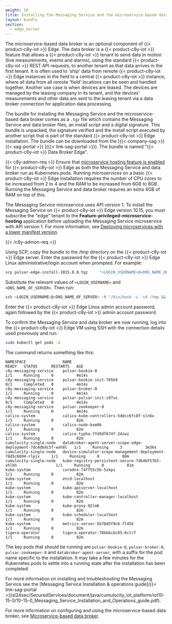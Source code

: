 ```yaml
---
weight: 10
title: Installing the Messaging Service and the microservice-based data broker
layout: bundle
section:
  - edge_server
---
```


The microservice-based data broker is an optional component of {{< product-c8y-iot >}} Edge. The data broker is a {{< product-c8y-iot >}} feature that allows a {{< product-c8y-iot >}} tenant to send data in motion (live measurements, events and alarms), using the standard {{< product-c8y-iot >}} REST API requests, to another tenant as that data arrives in the first tenant. It is often used to 'ship' data from remote {{< product-c8y-iot >}} Edge instances in the field to a central {{< product-c8y-iot >}} instance, where all data from all remote 'field' locations can be seen and handled together. Another use case is when devices are leased. The devices are managed by the leasing company in its tenant, and the devices' measurements and other data are sent to the leasing tenant via a data broker connection for application data processing.

The bundle for installing the Messaging Service and the microservice-based data broker comes as a `.tgz` file which contains the Messaging Service and data broker files, an install script and a digital signature. This bundle is unpacked, the signature verified and the install script executed by another script that is part of the standard {{< product-c8y-iot >}} Edge installation. The bundle can be downloaded from the [{{< company-sag >}} {{< sag-portal >}} ]({{< link-sag-portal >}}). The bundle is named "{{< product-c8y-iot >}} Data Broker Edge".

{{< c8y-admon-req >}}
Ensure that [microservice hosting feature is enabled](/edge/edge-configuration/#configuring-microservices) for {{< product-c8y-iot >}} Edge as both the Messaging Service and data broker run as Kubernetes pods. Running microservices on a basic {{< product-c8y-iot >}} Edge installation requires the number of CPU cores to be increased from 2 to 4 and the RAM to be increased from 6GB to 8GB. Running the Messaging Service and data broker requires an extra 4GB of RAM on top of this.

The Messaging Service microservice uses API version 1. To install the Messaging Service on {{< product-c8y-iot >}} Edge version 10.15, you must subscribe the "edge" tenant to the **Feature-privileged-microservice-hosting** application before uploading the Messaging Service microservice with API version 1. For more information, see [Deploying microservices with a lower manifest version](/edge/edge-configuration/#deploying-microservices-with-a-lower-manifest-version).

{{< /c8y-admon-req >}}

Using SCP, copy the bundle to the */tmp* directory on the {{< product-c8y-iot >}} Edge server. Enter the password for the {{< product-c8y-iot >}} Edge Linux administrative/login account when prompted. For example:

```bash
scp pulsar-edge-install-1015.0.0.tgz	 "<LOGIN_USERNAME>@<DNS_NAME_OF_SERVER>:/tmp/"
```

Substitute the relevant values of `<LOGIN_USERNAME>` and `<DNS_NAME_OF_SERVER>`. Then run:
```bash
ssh <LOGIN_USERNAME>@<DNS_NAME_OF_SERVER> -t "/bin/bash -c 'cd /tmp && sudo /opt/c8y/utilities/install_signed_package.sh /tmp/pulsar-edge-install-1015.0.0.tgz"
```

Enter the {{< product-c8y-iot >}} Edge Linux admin account password, again followed by the {{< product-c8y-iot >}} admin account password.

To confirm the Messaging Service and data broker are now running, log into the {{< product-c8y-iot >}} Edge VM using SSH with the connection details used previously and run:

```bash
sudo kubectl get pods -A
```

The command returns something like this:

```
NAMESPACE                NAME                                                             READY   STATUS      RESTARTS   AGE
c8y-messaging-service    pulsar-bookie-0                                                  1/1     Running     0          4m14s
c8y-messaging-service    pulsar-bookie-init-765k9                                         0/1     Completed   0          4m14s
c8y-messaging-service    pulsar-broker-0                                                  1/1     Running     0          4m14s
c8y-messaging-service    pulsar-pulsar-init-z97xs                                         0/1     Completed   0          4m14s
c8y-messaging-service    pulsar-zookeeper-0                                               1/1     Running     0          4m14s
calico-system            calico-kube-controllers-5ddcc6fc8f-sln6x                         1/1     Running     0          82m
calico-system            calico-node-bxm9b                                                1/1     Running     0          82m
calico-system            calico-typha-7fd9df674f-24zwz                                    1/1     Running     0          82m
cumulocity-single-node   databroker-agent-server-scope-edge-deployment-7dc4dbdc5f-wxh8l   1/1     Running     3          3m36s
cumulocity-single-node   device-simulator-scope-management-deployment-78d5c6694-rlpjx     1/1     Running     0          80m
cumulocity-single-node   kube-registry-persistent-secure-7db46f57b5-vhlbh                 1/1     Running     0          81m
kube-system              coredns-74ff55c5b-5zkps                                          1/1     Running     0          82m
kube-system              etcd-localhost                                                   1/1     Running     0          82m
kube-system              kube-apiserver-localhost                                         1/1     Running     0          82m
kube-system              kube-controller-manager-localhost                                1/1     Running     0          82m
kube-system              kube-proxy-92lm6                                                 1/1     Running     0          82m
kube-system              kube-scheduler-localhost                                         1/1     Running     0          82m
kube-system              metrics-server-5b78d5f9c6-7l45k                                  1/1     Running     0          82m
tigera-operator          tigera-operator-76bbbcbc85-6clrf                                 1/1     Running     0          82m
```
The key pods that should be running are `pulsar-bookie-0`, `pulsar-broker-0`, `pulsar-zookeeper-0` and `databroker-agent-server`, with a suffix for the pod name specific to the installation. It may take a few minutes for the Kubernetes pods to settle into a running state after the installation has been completed.

For more information on installing and troubleshooting the Messaging Service see the [Messaging Service Installation & operations guide]({{< link-sag-portal >}}sl24sec/SecuredServices/document/java/cumulocity_iot_platform/iot10-15-0/10-15-0_Messaging_Service_Installation_and_Operations_guide.pdf).

For more information on configuring and using the microservice-based data broker, see [Microservice-based data broker](/data-broker/ms-data-broker/).
